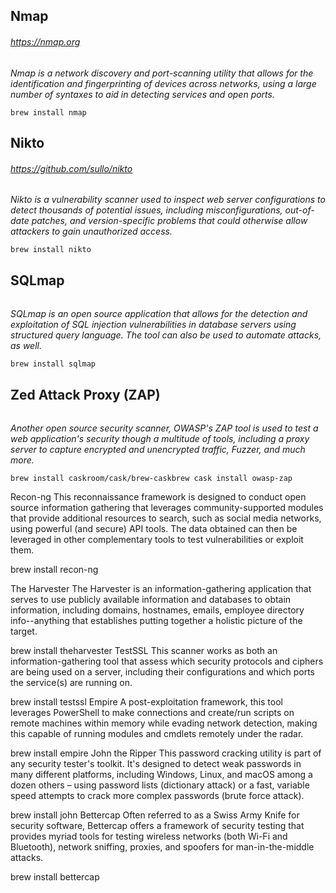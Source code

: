 ## **Nmap**
###### https://nmap.org

*Nmap is a network discovery and port-scanning utility that allows for the identification and fingerprinting of devices across networks, using a large number of syntaxes to aid in detecting services and open ports.*

```
brew install nmap
```

## **Nikto**
###### https://github.com/sullo/nikto

*Nikto is a vulnerability scanner used to inspect web server configurations to detect thousands of potential issues, including misconfigurations, out-of-date patches, and version-specific problems that could otherwise allow attackers to gain unauthorized access.*

```
brew install nikto
```

## **SQLmap**
###### 

*SQLmap is an open source application that allows for the detection and exploitation of SQL injection vulnerabilities in database servers using structured query language. The tool can also be used to automate attacks, as well.*

```
brew install sqlmap
```

## **Zed Attack Proxy (ZAP)**
###### 

*Another open source security scanner, OWASP's ZAP tool is used to test a web application's security though a multitude of tools, including a proxy server to capture encrypted and unencrypted traffic, Fuzzer, and much more.*

```
brew install caskroom/cask/brew-caskbrew cask install owasp-zap
```

Recon-ng
This reconnaissance framework is designed to conduct open source information gathering that leverages community-supported modules that provide additional resources to search, such as social media networks, using powerful (and secure) API tools. The data obtained can then be leveraged in other complementary tools to test vulnerabilities or exploit them.

brew install recon-ng

The Harvester
The Harvester is an information-gathering application that serves to use publicly available information and databases to obtain information, including domains, hostnames, emails, employee directory info--anything that establishes putting together a holistic picture of the target.

brew install theharvester
TestSSL
This scanner works as both an information-gathering tool that assess which security protocols and ciphers are being used on a server, including their configurations and which ports the service(s) are running on. 

brew install testssl
Empire
A post-exploitation framework, this tool leverages PowerShell to make connections and create/run scripts on remote machines within memory while evading network detection, making this capable of running modules and cmdlets remotely under the radar.

brew install empire
John the Ripper
This password cracking utility is part of any security tester's toolkit. It's designed to detect weak passwords in many different platforms, including Windows, Linux, and macOS among a dozen others – using password lists (dictionary attack) or a fast, variable speed attempts to crack more complex passwords (brute force attack).

brew install john
Bettercap
Often referred to as a Swiss Army Knife for security software, Bettercap offers a framework of security testing that provides myriad tools for testing wireless networks (both Wi-Fi and Bluetooth), network sniffing, proxies, and spoofers for man-in-the-middle attacks.

brew install bettercap
